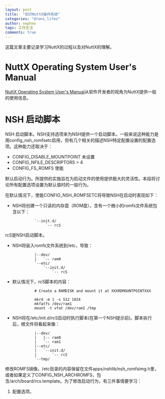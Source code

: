 ```yaml
---
layout: post
title:  "初识NuttX操作系统"
categories: "drons_lifes"
author: nephne
tags: 工作生活
comments: true
---
```

这篇文章主要记录学习NuttX的过程以及对NuttX的理解。

NuttX Operating System User's Manual
===

[NuttX Operating System User's Manual](http://nuttx.org/doku.php?id=documentation:userguide)从软件开发者的视角为NuttX提供一般的使用信息。

NSH 启动脚本
===

NSH 启动脚本。NSH支持选项来为NSH提供一个启动脚本。一般来说这种能力是用config_nsh_romfsetc启用，但有几个相关的描述NSH特定配置设置的配置选项。这种能力还取决于：

* CONFIG_DISABLE_MOUNTPOINT 未设置
* CONFIG_NFILE_DESCRIPTORS > 4
* CONFIG_FS_ROMFS 使能

默认启动行为。所提供的实施旨在为启动文件的使用提供极大的灵活性。本段将讨论所有配置选项设置为默认值时的一般行为。


在默认情况下，使能CONFIG_NSH_ROMFSETC将导致NSH在启动时表现如下：

* NSH将创建一个只读的内存盘（ROM盘），含有一个微小的romfs文件系统包含以下：

				`--init.d/
				     `-- rcS
rcS是NSH启动脚本。

* NSH将装入romfs文件系统到/etc，导致：

				|--dev/
				|   `-- ram0
				`--etc/
				    `--init.d/
				        `-- rcS

* 默认情况下，rcS脚本的内容：

				# Create a RAMDISK and mount it at XXXRDMOUNTPOINTXXX

				mkrd -m 1 -s 512 1024
				mkfatfs /dev/ram1
				mount -t vfat /dev/ram1 /tmp

* NSH将在/etc/init.d/rcS启动时执行脚本(在第一个NSH提示前)。脚本执行后，根文件将看起来像：

				|--dev/
				|   |-- ram0
				|   `-- ram1
				|--etc/
				|   `--init.d/
				|       `-- rcS
				`--tmp/

修改ROMFS镜像。/etc目录的内容保留在文件apps/nshlib/nsh_romfsimg.h里，或者如果定义了CONFIG_NSH_ARCHROMFS，包含/arch/board/rcs.template。为了修改启动行为，有三件事情要学习：

1. 配置选项。